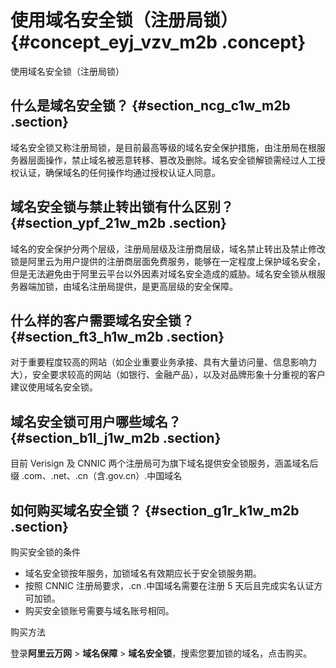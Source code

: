# 使用域名安全锁（注册局锁） {#concept_eyj_vzv_m2b .concept}

使用域名安全锁（注册局锁）

## 什么是域名安全锁？ {#section_ncg_c1w_m2b .section}

域名安全锁又称注册局锁，是目前最高等级的域名安全保护措施，由注册局在根服务器层面操作，禁止域名被恶意转移、篡改及删除。域名安全锁解锁需经过人工授权认证，确保域名的任何操作均通过授权认证人同意。

## 域名安全锁与禁止转出锁有什么区别？ {#section_ypf_21w_m2b .section}

域名的安全保护分两个层级，注册局层级及注册商层级，域名禁止转出及禁止修改锁是阿里云为用户提供的注册商层面免费服务，能够在一定程度上保护域名安全，但是无法避免由于阿里云平台以外因素对域名安全造成的威胁。域名安全锁从根服务器端加锁，由域名注册局提供，是更高层级的安全保障。

## 什么样的客户需要域名安全锁？ {#section_ft3_h1w_m2b .section}

对于重要程度较高的网站（如企业重要业务承接、具有大量访问量、信息影响力大），安全要求较高的网站（如银行、金融产品），以及对品牌形象十分重视的客户建议使用域名安全锁。

## 域名安全锁可用户哪些域名？ {#section_b1l_j1w_m2b .section}

目前 Verisign 及 CNNIC 两个注册局可为旗下域名提供安全锁服务，涵盖域名后缀 .com、.net、.cn（含.gov.cn）.中国域名

## 如何购买域名安全锁？ {#section_g1r_k1w_m2b .section}

购买安全锁的条件

-   域名安全锁按年服务，加锁域名有效期应长于安全锁服务期。
-   按照 CNNIC 注册局要求，.cn .中国域名需要在注册 5 天后且完成实名认证方可加锁。
-   购买安全锁账号需要与域名账号相同。

购买方法

登录**阿里云万网** \> **域名保障** \> **域名安全锁**，搜索您要加锁的域名，点击购买。

